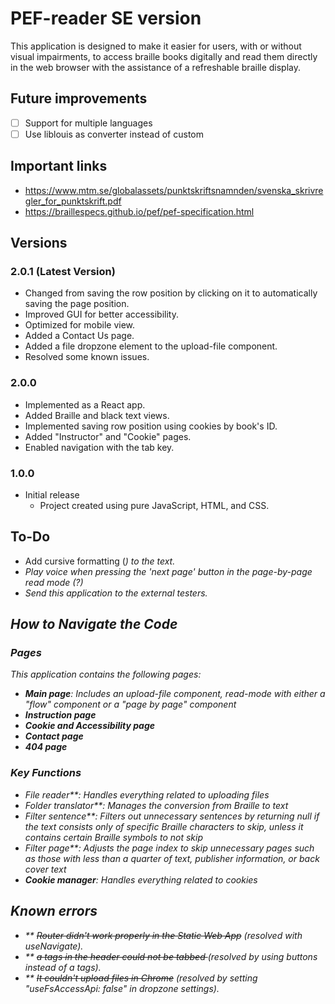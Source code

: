 # PEF-reader SE version
This application is designed to make it easier for users, with or without visual impairments, to access braille books digitally and read them directly in the web browser with the assistance of a refreshable braille display.

## Future improvements
- [ ] Support for multiple languages
- [ ] Use liblouis as converter instead of custom

## Important links
- https://www.mtm.se/globalassets/punktskriftsnamnden/svenska_skrivregler_for_punktskrift.pdf
- https://braillespecs.github.io/pef/pef-specification.html

## Versions

### 2.0.1 (Latest Version)
  - Changed from saving the row position by clicking on it to automatically saving the page position.
  - Improved GUI for better accessibility.
  - Optimized for mobile view.
  - Added a Contact Us page.
  - Added a file dropzone element to the upload-file component.
  - Resolved some known issues.

### 2.0.0
  - Implemented as a React app.
  - Added Braille and black text views.
  - Implemented saving row position using cookies by book's ID.
  - Added "Instructor" and "Cookie" pages.
  - Enabled navigation with the tab key.
  
### 1.0.0 
- Initial release
  - Project created using pure JavaScript, HTML, and CSS.

## To-Do 
  - Add cursive formatting (<em>) to the text.
  - Play voice when pressing the 'next page' button in the page-by-page read mode (?)
  - Send this application to the external testers.


## How to Navigate the Code

### Pages
This application contains the following pages:

- **Main page**: Includes an upload-file component, read-mode with either a "flow" component or a "page by page" component
- **Instruction page**
- **Cookie and Accessibility page**
- **Contact page**
- **404 page**

### Key Functions
- File reader**: Handles everything related to uploading files
- Folder translator**: Manages the conversion from Braille to text
- Filter sentence**: Filters out unnecessary sentences by returning null if the text consists only of specific Braille characters to skip, unless it contains certain Braille symbols to not skip
- Filter page**: Adjusts the page index to skip unnecessary pages such as those with less than a quarter of text, publisher information, or back cover text
- **Cookie manager**: Handles everything related to cookies

## Known errors

- ** <strike>Router didn't work properly in the Static Web App</strike> (resolved with useNavigate).
- ** <strike>a tags in the header could not be tabbed </strike> (resolved by using buttons instead of a tags).
- ** <strike>It couldn't upload files in Chrome</strike> (resolved by setting "useFsAccessApi: false" in dropzone settings).